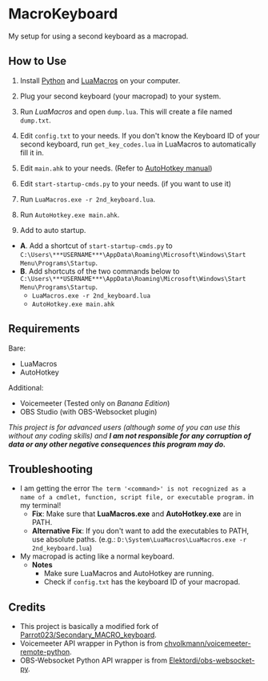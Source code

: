 # MacroKeyboard

My setup for using a second keyboard as a macropad.

## How to Use

1. Install [Python](https://python.org/) and [LuaMacros](https://github.com/me2d13/luamacros) on your computer.
2. Plug your second keyboard (your macropad) to your system.
2. Run *LuaMacros* and open `dump.lua`. This will create a file named `dump.txt`.

2. Edit `config.txt` to your needs. If you don't know the Keyboard ID of your second keyboard, run `get_key_codes.lua` in LuaMacros to automatically fill it in.
3. Edit `main.ahk` to your needs. (Refer to [AutoHotkey manual](https://www.autohotkey.com/docs/AutoHotkey.htm))
4. Edit `start-startup-cmds.py` to your needs. (if you want to use it)
5. Run `LuaMacros.exe -r 2nd_keyboard.lua`.
6. Run `AutoHotkey.exe main.ahk`.
7. Add to auto startup.

- **A**. Add a shortcut of `start-startup-cmds.py` to `C:\Users\***USERNAME***\AppData\Roaming\Microsoft\Windows\Start Menu\Programs\Startup`.
- **B**. Add shortcuts of the two commands below to `C:\Users\***USERNAME***\AppData\Roaming\Microsoft\Windows\Start Menu\Programs\Startup`.
  - `LuaMacros.exe -r 2nd_keyboard.lua`
  - `AutoHotkey.exe main.ahk`

## Requirements

Bare:

- LuaMacros
- AutoHotkey

Additional:

- Voicemeeter (Tested only on *Banana Edition*)
- OBS Studio (with OBS-Websocket plugin)

*This project is for advanced users (although some of you can use this without any coding skills) and **I am not responsible for any corruption of data or any other negative consequences this program may do.***

## Troubleshooting

- I am getting the error `The term '<command>' is not recognized as a name of a cmdlet, function, script file, or executable program.` in my terminal!
  - **Fix**: Make sure that **LuaMacros.exe** and **AutoHotkey.exe** are in PATH.
  - **Alternative Fix**: If you don't want to add the executables to PATH, use absolute paths. (e.g.: `D:\System\LuaMacros\LuaMacros.exe -r 2nd_keyboard.lua`)
- My macropad is acting like a normal keyboard.
  - **Notes**
    - Make sure LuaMacros and AutoHotkey are running.
    - Check if `config.txt` has the keyboard ID of your macropad.

## Credits

- This project is basically a modified fork of [Parrot023/Secondary_MACRO_keyboard](https://github.com/Parrot023/Secondary_MACRO_keyboard).
- Voicemeeter API wrapper in Python is from [chvolkmann/voicemeeter-remote-python](https://github.com/chvolkmann/voicemeeter-remote-python).
- OBS-Websocket Python API wrapper is from [Elektordi/obs-websocket-py](https://github.com/Elektordi/obs-websocket-py).
